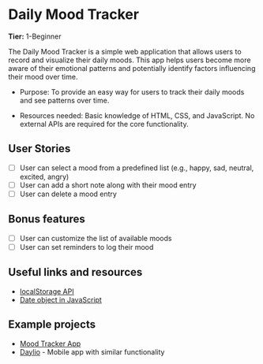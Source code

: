 # Daily Mood Tracker

**Tier:** 1-Beginner

The Daily Mood Tracker is a simple web application that allows users to record and visualize their daily moods. This app helps users become more aware of their emotional patterns and potentially identify factors influencing their mood over time.

* Purpose: To provide an easy way for users to track their daily moods and see patterns over time.

* Resources needed: Basic knowledge of HTML, CSS, and JavaScript. No external APIs are required for the core functionality.

## User Stories

- [ ] User can select a mood from a predefined list (e.g., happy, sad, neutral, excited, angry)
- [ ] User can add a short note along with their mood entry
- [ ] User can delete a mood entry

## Bonus features

- [ ] User can customize the list of available moods
- [ ] User can set reminders to log their mood

## Useful links and resources

- [localStorage API](https://developer.mozilla.org/en-US/docs/Web/API/Window/localStorage)
- [Date object in JavaScript](https://developer.mozilla.org/en-US/docs/Web/JavaScript/Reference/Global_Objects/Date)

## Example projects

- [Mood Tracker App](https://moodtracker.com/)
- [Daylio](https://daylio.net/) - Mobile app with similar functionality
